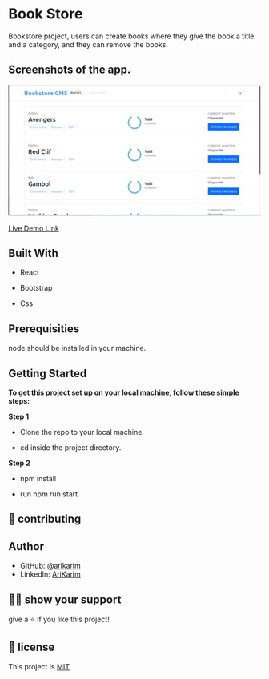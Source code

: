# Book Store

Bookstore project, users can create books where they give the book a title and a category, and they can remove  the books.
## Screenshots of the app.

![image](./src/img/screen.png)



[Live Demo Link](https://book-storee.herokuapp.com/)

## Built With

- React

- Bootstrap
 
- Css

## Prerequisities

node should be installed in your machine.


## Getting Started

**To get this project set up on your local machine, follow these simple steps:**

**Step 1**<br>
 - Clone the repo to your local machine.

 - cd inside the project directory.

**Step 2**<br>

 - npm install

 - run npm run start

## 🤝 contributing

## Author

- GitHub: [@arikarim](https://github.com/arikarim)
- LinkedIn: [AriKarim](https://www.linkedin.com/in/ari-karim-523bb81b3)

## 🙋‍♂ show your support

give a ⭐️ if you like this project!

## 📝 license



This project is [MIT](lisenced)